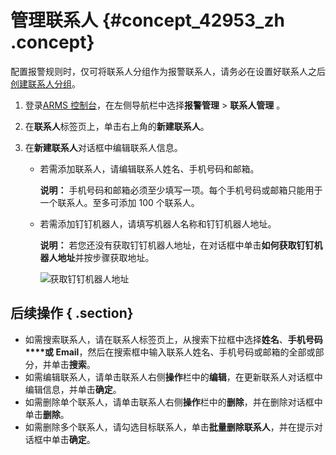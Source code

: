 # 管理联系人 {#concept_42953_zh .concept}

配置报警规则时，仅可将联系人分组作为报警联系人，请务必在设置好联系人之后[创建联系人分组](intl.zh-CN/大盘和报警/管理联系人分组.md#)。

1.  登录[ARMS 控制台](https://arms-intl.console.aliyun.com/#/home)，在左侧导航栏中选择**报警管理** \> **联系人管理** 。
2.  在**联系人**标签页上，单击右上角的**新建联系人**。
3.  在**新建联系人**对话框中编辑联系人信息。

    -   若需添加联系人，请编辑联系人姓名、手机号码和邮箱。

        **说明：** 手机号码和邮箱必须至少填写一项。每个手机号码或邮箱只能用于一个联系人。至多可添加 100 个联系人。

    -   若需添加钉钉机器人，请填写机器人名称和钉钉机器人地址。

        **说明：** 若您还没有获取钉钉机器人地址，在对话框中单击**如何获取钉钉机器人地址**并按步骤获取地址。

        ![获取钉钉机器人地址](http://static-aliyun-doc.oss-cn-hangzhou.aliyuncs.com/assets/img/152336/155489749543294_zh-CN.png)


## 后续操作 { .section}

-   如需搜索联系人，请在联系人标签页上，从搜索下拉框中选择**姓名**、**手机号码****或 Email**，然后在搜索框中输入联系人姓名、手机号码或邮箱的全部或部分，并单击**搜索**。
-   如需编辑联系人，请单击联系人右侧**操作**栏中的**编辑**，在更新联系人对话框中编辑信息，并单击**确定**。
-   如需删除单个联系人，请单击联系人右侧**操作**栏中的**删除**，并在删除对话框中单击**删除**。
-   如需删除多个联系人，请勾选目标联系人，单击**批量删除联系人**，并在提示对话框中单击**确定**。

